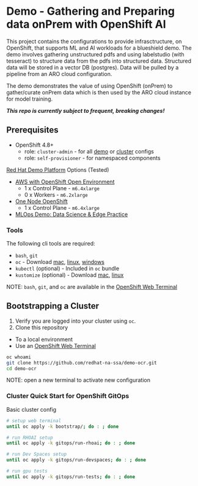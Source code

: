 # Demo - Gathering and Preparing data onPrem with OpenShift AI

This project contains the configurations to provide infrasctructure, on OpenShift, that supports ML and AI workloads for a blueshield demo.  The demo involves gathering unstructured pdfs and using labelstudio (with tesseract) to structure data from the pdfs into structured data.  Structured data will be stored in a vector DB (postgres).  Data will be pulled by a pipeline from an ARO cloud configuration.  

The demo demonstrates the value of using OpenShift (onPrem) to gather/curate onPrem data which is then used by the ARO cloud instance for model training.

***This repo is currently subject to frequent, breaking changes!***

## Prerequisites

- OpenShift 4.8+
  - role: `cluster-admin` - for all [demo](demos) or [cluster](clusters) configs
  - role: `self-provisioner` - for namespaced components

[Red Hat Demo Platform](https://demo.redhat.com) Options (Tested)

- <a href="https://demo.redhat.com/catalog?item=babylon-catalog-prod/sandboxes-gpte.sandbox-ocp.prod&utm_source=webapp&utm_medium=share-link" target="_blank">AWS with OpenShift Open Environment</a>
  - 1 x Control Plane - `m6.4xlarge`
  - 0 x Workers - `m6.2xlarge`
- <a href="https://demo.redhat.com/catalog?item=babylon-catalog-prod/sandboxes-gpte.ocp4-single-node.prod&utm_source=webapp&utm_medium=share-link" target="_blank">One Node OpenShift</a>
  - 1 x Control Plane - `m6.4xlarge`
- <a href="https://demo.redhat.com/catalog?item=babylon-catalog-prod/community-content.com-mlops-wksp.prod&utm_source=webapp&utm_medium=share-link" target="_blank">MLOps Demo: Data Science & Edge Practice</a>

### Tools

The following cli tools are required:

- `bash`, `git`
- `oc` - Download [mac](https://formulae.brew.sh/formula/openshift-cli), [linux](https://mirror.openshift.com/pub/openshift-v4/clients/ocp), [windows](https://mirror.openshift.com/pub/openshift-v4/clients/ocp/stable/openshift-client-windows.zip)
- `kubectl` (optional) - Included in `oc` bundle
- `kustomize` (optional) - Download [mac](https://formulae.brew.sh/formula/kustomize), [linux](https://github.com/kubernetes-sigs/kustomize/releases)

NOTE: `bash`, `git`, and `oc` are available in the [OpenShift Web Terminal](https://docs.openshift.com/container-platform/4.12/web_console/web_terminal/installing-web-terminal.html)

## Bootstrapping a Cluster

1. Verify you are logged into your cluster using `oc`.
1. Clone this repository

- To a local environment
- Use an [OpenShift Web Terminal](https://docs.openshift.com/container-platform/4.12/web_console/web_terminal/installing-web-terminal.html)

```sh
oc whoami
git clone https://github.com/redhat-na-ssa/demo-ocr.git
cd demo-ocr
```

NOTE: open a new terminal to activate new configuration

### Cluster Quick Start for OpenShift GitOps

Basic cluster config

```sh
# setup web terminal
until oc apply -k bootstrap/; do : ; done

# run RHOAI setup
until oc apply -k gitops/run-rhoai; do : ; done

# run Dev Spaces setup
until oc apply -k gitops/run-devspaces; do : ; done

# run gpu tests
until oc apply -k gitops/run-tests; do : ; done
```
